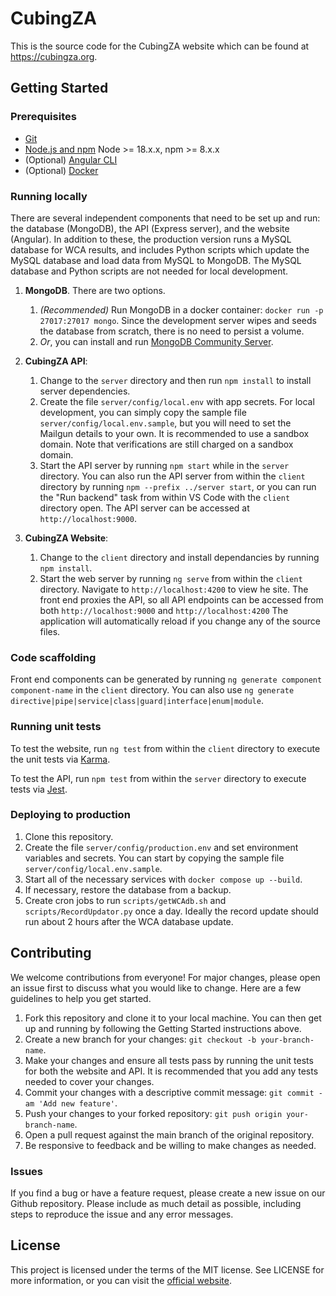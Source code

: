 # CubingZA

This is the source code for the CubingZA website which can be found at https://cubingza.org.

## Getting Started

### Prerequisites

- [Git](https://git-scm.com/)
- [Node.js and npm](nodejs.org) Node >= 18.x.x, npm >= 8.x.x
- (Optional) [Angular CLI](https://github.com/angular/angular-cli)
- (Optional) [Docker](https://www.docker.com/)

### Running locally

There are several independent components that need to be set up and run: the database (MongoDB), the API (Express server), and the website (Angular). In addition to these, the production version runs a MySQL database for WCA results, and includes Python scripts which update the MySQL database and load data from MySQL to MongoDB. The MySQL database and Python scripts are not needed for local development.

1. **MongoDB**. There are two options.
    1. *(Recommended)* Run MongoDB in a docker container: `docker run -p 27017:27017 mongo`. Since the development server wipes and seeds the database from scratch, there is no need to persist a volume.
    2. *Or*, you can install and run [MongoDB Community Server](https://www.mongodb.com/try/download/community).

2. **CubingZA API**:
    1. Change to the `server` directory and then run `npm install` to install server dependencies.
    2. Create the file `server/config/local.env` with app secrets. For local development, you can simply copy the sample file `server/config/local.env.sample`, but you will need to set the Mailgun details to your own. It is recommended to use a sandbox domain. Note that verifications are still charged on a sandbox domain.
    3. Start the API server by running `npm start` while in the `server` directory. You can also run the API server from within the `client` directory by running `npm --prefix ../server start`, or you can run the "Run backend" task from within VS Code with the `client` directory open. The API server can be accessed at `http://localhost:9000`.

3. **CubingZA Website**:
    1. Change to the `client` directory and install dependancies by running `npm install`.
    2. Start the web server by running `ng serve` from within the `client` directory. Navigate to `http://localhost:4200` to view he site. The front end proxies the API, so all API endpoints can be accessed from both `http://localhost:9000` and `http://localhost:4200` The application will automatically reload if you change any of the source files.

### Code scaffolding

Front end components can be generated by running `ng generate component component-name` in the `client` directory. You can also use `ng generate directive|pipe|service|class|guard|interface|enum|module`.

### Running unit tests

To test the website, run `ng test` from within the `client` directory to execute the unit tests via [Karma](https://karma-runner.github.io).

To test the API, run `npm test` from within the `server` directory to execute tests via [Jest](https://jestjs.io).

### Deploying to production

1. Clone this repository.
2. Create the file `server/config/production.env` and set environment variables and secrets. You can start by copying the sample file `server/config/local.env.sample`.
3. Start all of the necessary services with `docker compose up --build`.
4. If necessary, restore the database from a backup.
5. Create cron jobs to run `scripts/getWCAdb.sh` and `scripts/RecordUpdator.py` once a day. Ideally the record update should run about 2 hours after the WCA database update.

## Contributing

We welcome contributions from everyone! For major changes, please open an issue first to discuss what you would like to change. Here are a few guidelines to help you get started.

1. Fork this repository and clone it to your local machine. You can then get up and running by following the Getting Started instructions above.
2. Create a new branch for your changes: `git checkout -b your-branch-name`.
3. Make your changes and ensure all tests pass by running the unit tests for both the website and API. It is recommended that you add any tests needed to cover your changes.
4. Commit your changes with a descriptive commit message: `git commit -am 'Add new feature'`.
5. Push your changes to your forked repository: `git push origin your-branch-name`.
6. Open a pull request against the main branch of the original repository.
7. Be responsive to feedback and be willing to make changes as needed.

### Issues

If you find a bug or have a feature request, please create a new issue on our Github repository. Please include as much detail as possible, including steps to reproduce the issue and any error messages.

## License

This project is licensed under the terms of the MIT license. See LICENSE for more information, or you can visit the [official website](https://opensource.org/license/mit/).
